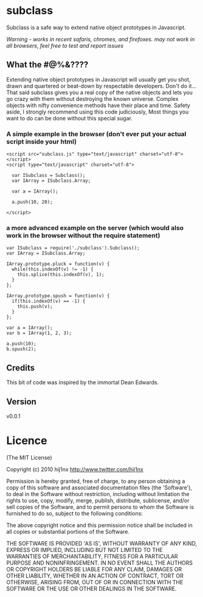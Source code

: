 
# subclass
Subclass is a safe way to extend native object prototypes in Javascript. 

*Warning - works in recent safaris, chromes, and firefoxes. may not work in all browsers, feel free to test and report issues*

## What the #@%&????
Extending native object prototypes in Javascript will usually get you shot, drawn and quartered or beat-down by respectable developers. Don't do it... That said subclass gives you a real copy of the native objects and lets you go crazy with them without destroying the known universe. Complex objects with nifty convenience methods have their place and time. Safety aside, I strongly recommend using this code judiciously, Most things you want to do can be done without this special sugar.


### A simple example in the browser (don't ever put your actual script inside your html)

    <script src="subclass.js" type="text/javascript" charset="utf-8"></script>
    <script type="text/javascript" charset="utf-8">

      var ISubclass = Subclass();
      var IArray = ISubclass.Array;

      var a = IArray();

      a.push(10, 20);

    </script>


### a more advanced example on the server (which would also work in the browser without the require statement)

    var ISubclass = require('./subclass').Subclass();
    var IArray = ISubclass.Array;

    IArray.prototype.pluck = function(v) {
      while(this.indexOf(v) != -1) { 
        this.splice(this.indexOf(v), 1); 
      }
    };

    IArray.prototype.spush = function(v) {
      if(this.indexOf(v) == -1) { 
        this.push(v);
      }
    };

    var a = IArray();
    var b = IArray(1, 2, 3);

    a.push(10);
    b.spush(2);

## Credits 
This bit of code was inspired by the immortal Dean Edwards.


## Version
v0.0.1


# Licence

(The MIT License)

Copyright (c) 2010 hij1nx <http://www.twitter.com/hij1nx>

Permission is hereby granted, free of charge, to any person obtaining a copy of this software and associated documentation files (the 'Software'), to deal in the Software without restriction, including without limitation the rights to use, copy, modify, merge, publish, distribute, sublicense, and/or sell copies of the Software, and to permit persons to whom the Software is furnished to do so, subject to the following conditions:

The above copyright notice and this permission notice shall be included in all copies or substantial portions of the Software.

THE SOFTWARE IS PROVIDED 'AS IS', WITHOUT WARRANTY OF ANY KIND, EXPRESS OR IMPLIED, INCLUDING BUT NOT LIMITED TO THE WARRANTIES OF MERCHANTABILITY, FITNESS FOR A PARTICULAR PURPOSE AND NONINFRINGEMENT. IN NO EVENT SHALL THE AUTHORS OR COPYRIGHT HOLDERS BE LIABLE FOR ANY CLAIM, DAMAGES OR OTHER LIABILITY, WHETHER IN AN ACTION OF CONTRACT, TORT OR OTHERWISE, ARISING FROM, OUT OF OR IN CONNECTION WITH THE SOFTWARE OR THE USE OR OTHER DEALINGS IN THE SOFTWARE.

